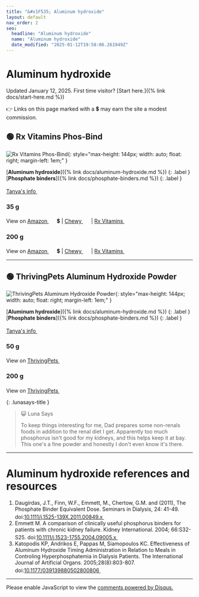 ```yaml
---
title: "&#x1F535; Aluminum hydroxide"
layout: default
nav_order: 2
seo:
  headline: "Aluminum hydroxide"
  name: "Aluminum hydroxide"
  date_modified: "2025-01-12T19:58:06.261949Z"
---
```


# Aluminum hydroxide

Updated January 12, 2025.
First time visitor? [Start here.]({% link docs/start-here.md %})

&#x1F449; Links on this page marked with a &#x1f4b2; may earn the site a modest commission.



## &#x1F7E2; Rx Vitamins Phos-Bind

![Rx Vitamins Phos-Bind](https://rxvitamins.com/cdn/shop/files/8926Phos-Bind35g.png?width=1220){: style="max-height: 144px; width: auto; float: right; margin-left: 1em;" }

[**Aluminum hydroxide**]({% link docs/aluminum-hydroxide.md %})
{: .label }
[**Phosphate binders**]({% link docs/phosphate-binders.md %})
{: .label }

 <a href="https://felinecrf.org/phosphorus_binders.htm#aloh_formulations" class="external" target="_blank">Tanya's info&nbsp;<svg width="18" height="18" viewBox="0 0 24 24"><use xlink:href="#svg-external-link"></use></svg></a>

### 35 g

View on <a href="https://www.amazon.com/dp/B0CX73HXPF/ref=nosim?tag=ckdcatsupplies-20" class="external" target="_blank">Amazon&nbsp;<svg width="18" height="18" viewBox="0 0 24 24"><use xlink:href="#svg-external-link"></use></svg></a> &#x1f4b2; &#124; <a href="https://www.chewy.com/dp/848134" class="external" target="_blank">Chewy&nbsp;<svg width="18" height="18" viewBox="0 0 24 24"><use xlink:href="#svg-external-link"></use></svg></a> &#124; <a href="https://rxvitamins.com/products/phos-bind-35-gm?variant=53425113006239" class="external" target="_blank">Rx Vitamins&nbsp;<svg width="18" height="18" viewBox="0 0 24 24"><use xlink:href="#svg-external-link"></use></svg></a>

### 200 g

View on <a href="https://www.amazon.com/dp/B0D2PKNP51/ref=nosim?tag=ckdcatsupplies-20" class="external" target="_blank">Amazon&nbsp;<svg width="18" height="18" viewBox="0 0 24 24"><use xlink:href="#svg-external-link"></use></svg></a> &#x1f4b2; &#124; <a href="https://www.chewy.com/dp/186061" class="external" target="_blank">Chewy&nbsp;<svg width="18" height="18" viewBox="0 0 24 24"><use xlink:href="#svg-external-link"></use></svg></a> &#124; <a href="https://rxvitamins.com/products/phos-bind-200-gm?variant=53424851189919" class="external" target="_blank">Rx Vitamins&nbsp;<svg width="18" height="18" viewBox="0 0 24 24"><use xlink:href="#svg-external-link"></use></svg></a>

* * *



## &#x1F7E2; ThrivingPets Aluminum Hydroxide Powder

![ThrivingPets Aluminum Hydroxide Powder](https://thrivingpets.com/cdn/shop/products/aloh3_50g_288x.jpg){: style="max-height: 144px; width: auto; float: right; margin-left: 1em;" }

[**Aluminum hydroxide**]({% link docs/aluminum-hydroxide.md %})
{: .label }
[**Phosphate binders**]({% link docs/phosphate-binders.md %})
{: .label }

 <a href="https://felinecrf.org/phosphorus_binders.htm#aluminium_hydroxide" class="external" target="_blank">Tanya's info&nbsp;<svg width="18" height="18" viewBox="0 0 24 24"><use xlink:href="#svg-external-link"></use></svg></a>

### 50 g

View on <a href="https://thrivingpets.com/products/thrivingpets-aluminum-hydroxide-powder-usp-50g-jar" class="external" target="_blank">ThrivingPets&nbsp;<svg width="18" height="18" viewBox="0 0 24 24"><use xlink:href="#svg-external-link"></use></svg></a>

### 200 g

View on <a href="https://thrivingpets.com/products/aluminum-hydroxide-powder-usp-200-gram-jar" class="external" target="_blank">ThrivingPets&nbsp;<svg width="18" height="18" viewBox="0 0 24 24"><use xlink:href="#svg-external-link"></use></svg></a>

{: .lunasays-title }
> &#x1F63A; Luna Says
>
> To keep things interesting for me, Dad prepares some non-renals foods in addition to the renal diet I get. Apparently too much phosphorus isn't good for my kidneys, and this helps keep it at bay. This one's a fine powder and honestly I don't even know it's there.

* * *


# Aluminum hydroxide references and resources

1.  Daugirdas, J.T., Finn, W.F., Emmett, M., Chertow, G.M. and (2011), The Phosphate Binder Equivalent Dose. Seminars in Dialysis, 24: 41-49. doi:<a href="https://doi.org/10.1111/j.1525-139X.2011.00849.x" class="external" target="_blank">10.1111/j.1525-139X.2011.00849.x&nbsp;<svg width="18" height="18" viewBox="0 0 24 24"><use xlink:href="#svg-external-link"></use></svg></a>
1.  Emmett M. A comparison of clinically useful phosphorus binders for patients with chronic kidney failure. Kidney International. 2004; 66:S32-S25. doi:<a href="https://doi.org/10.1111/j.1523-1755.2004.09005.x" class="external" target="_blank">10.1111/j.1523-1755.2004.09005.x&nbsp;<svg width="18" height="18" viewBox="0 0 24 24"><use xlink:href="#svg-external-link"></use></svg></a>
1.  Katopodis KP, Andrikos E, Pappas M, Siamopoulos KC. Effectiveness of Aluminum Hydroxide Timing Administration in Relation to Meals in Controling Hyperphosphatemia in Dialysis Patients. The International Journal of Artificial Organs. 2005;28(8):803-807. doi:<a href="https://doi.org/10.1177/039139880502800806" class="external" target="_blank">10.1177/039139880502800806&nbsp;<svg width="18" height="18" viewBox="0 0 24 24"><use xlink:href="#svg-external-link"></use></svg></a>

* * *

<div id="disqus_thread"></div>
<script>
    var disqus_config = function () {
      this.page.url = '{{ page.url | absolute_url }}';
      this.page.identifier = '{{ page.url | absolute_url }}';
    };
    (function() {
    var d = document, s = d.createElement('script');
    s.src = 'https://ckdcatsupplies.disqus.com/embed.js';
    s.setAttribute('data-timestamp', +new Date());
    (d.head || d.body).appendChild(s);
    })();
</script>
<noscript>Please enable JavaScript to view the <a href="https://disqus.com/?ref_noscript">comments powered by Disqus.</a></noscript>

<!-- Updated 2025-01-12 19:58:06.261949Z -->
